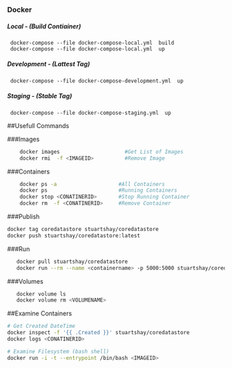 ### Docker 

##### Local - (Build Contiainer)

````
 docker-compose --file docker-compose-local.yml  build 
 docker-compose --file docker-compose-local.yml  up
````

##### Development - (Lattest Tag)
````
 docker-compose --file docker-compose-development.yml  up
````

##### Staging - (Stable Tag)
````
 docker-compose --file docker-compose-staging.yml  up
````

##Usefull Commands 

###Images 

```bash 
    docker images                     #Get List of Images
    docker rmi  -f <IMAGEID>          #Remove Image 
```

###Containers 

```bash 
    docker ps -a                    #All Containers
    docker ps                       #Running Containers 
    docker stop <CONATINERID>       #Stop Running Container
    docker rm  -f <CONATINERID>     #Remove Container
```

###Publish

```bash 
docker tag coredatastore stuartshay/coredatastore
docker push stuartshay/coredatastore:latest
```

###Run 

```bash 
   docker pull stuartshay/coredatastore
   docker run --rm --name <containername> -p 5000:5000 stuartshay/coredatastore
```

###Volumes 

```bash 
   docker volume ls
   docker volume rm <VOLUMENAME>
```

##Examine Containers

```bash 
# Get Created DateTime  
docker inspect -f '{{ .Created }}' stuartshay/coredatastore
docker logs <CONATINERID>
```

```bash 
# Examine Filesystem (bash shell)
docker run -i -t --entrypoint /bin/bash <IMAGEID>  
```



